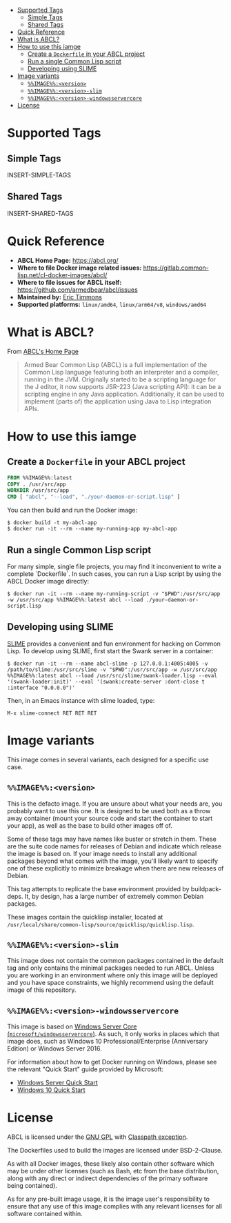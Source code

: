 - [Supported Tags](#org3b744b2)
  - [Simple Tags](#org7e2384a)
  - [Shared Tags](#orgf2a55eb)
- [Quick Reference](#org445ae84)
- [What is ABCL?](#orge513f25)
- [How to use this iamge](#org3557f4f)
  - [Create a `Dockerfile` in your ABCL project](#org49dc377)
  - [Run a single Common Lisp script](#orgf9fa139)
  - [Developing using SLIME](#orga29cc9a)
- [Image variants](#org3be2955)
  - [`%%IMAGE%%:<version>`](#orgcf6a78f)
  - [`%%IMAGE%%:<version>-slim`](#org90b3a21)
  - [`%%IMAGE%%:<version>-windowsservercore`](#org6d31197)
- [License](#orge1ad7f0)



<a id="org3b744b2"></a>

# Supported Tags


<a id="org7e2384a"></a>

## Simple Tags

INSERT-SIMPLE-TAGS


<a id="orgf2a55eb"></a>

## Shared Tags

INSERT-SHARED-TAGS


<a id="org445ae84"></a>

# Quick Reference

-   **ABCL Home Page:** <https://abcl.org/>
-   **Where to file Docker image related issues:** <https://gitlab.common-lisp.net/cl-docker-images/abcl/>
-   **Where to file issues for ABCL itself:** <https://github.com/armedbear/abcl/issues>
-   **Maintained by:** [Eric Timmons](https://github.com/daewok)
-   **Supported platforms:** `linux/amd64`, `linux/arm64/v8`, `windows/amd64`


<a id="orge513f25"></a>

# What is ABCL?

From [ABCL's Home Page](https://abcl.org)

> Armed Bear Common Lisp (ABCL) is a full implementation of the Common Lisp language featuring both an interpreter and a compiler, running in the JVM. Originally started to be a scripting language for the J editor, it now supports JSR-223 (Java scripting API): it can be a scripting engine in any Java application. Additionally, it can be used to implement (parts of) the application using Java to Lisp integration APIs.


<a id="org3557f4f"></a>

# How to use this iamge


<a id="org49dc377"></a>

## Create a `Dockerfile` in your ABCL project

```dockerfile
FROM %%IMAGE%%:latest
COPY . /usr/src/app
WORKDIR /usr/src/app
CMD [ "abcl", "--load", "./your-daemon-or-script.lisp" ]
```

You can then build and run the Docker image:

```console
$ docker build -t my-abcl-app
$ docker run -it --rm --name my-running-app my-abcl-app
```


<a id="orgf9fa139"></a>

## Run a single Common Lisp script

For many simple, single file projects, you may find it inconvenient to write a complete \`Dockerfile\`. In such cases, you can run a Lisp script by using the ABCL Docker image directly:

```console
$ docker run -it --rm --name my-running-script -v "$PWD":/usr/src/app -w /usr/src/app %%IMAGE%%:latest abcl --load ./your-daemon-or-script.lisp
```


<a id="orga29cc9a"></a>

## Developing using SLIME

[SLIME](https://common-lisp.net/project/slime/) provides a convenient and fun environment for hacking on Common Lisp. To develop using SLIME, first start the Swank server in a container:

```console
$ docker run -it --rm --name abcl-slime -p 127.0.0.1:4005:4005 -v /path/to/slime:/usr/src/slime -v "$PWD":/usr/src/app -w /usr/src/app %%IMAGE%%:latest abcl --load /usr/src/slime/swank-loader.lisp --eval '(swank-loader:init)' --eval '(swank:create-server :dont-close t :interface "0.0.0.0")'
```

Then, in an Emacs instance with slime loaded, type:

```emacs
M-x slime-connect RET RET RET
```


<a id="org3be2955"></a>

# Image variants

This image comes in several variants, each designed for a specific use case.


<a id="orgcf6a78f"></a>

## `%%IMAGE%%:<version>`

This is the defacto image. If you are unsure about what your needs are, you probably want to use this one. It is designed to be used both as a throw away container (mount your source code and start the container to start your app), as well as the base to build other images off of.

Some of these tags may have names like buster or stretch in them. These are the suite code names for releases of Debian and indicate which release the image is based on. If your image needs to install any additional packages beyond what comes with the image, you'll likely want to specify one of these explicitly to minimize breakage when there are new releases of Debian.

This tag attempts to replicate the base environment provided by buildpack-deps. It, by design, has a large number of extremely common Debian packages.

These images contain the quicklisp installer, located at `/usr/local/share/common-lisp/source/quicklisp/quicklisp.lisp`.


<a id="org90b3a21"></a>

## `%%IMAGE%%:<version>-slim`

This image does not contain the common packages contained in the default tag and only contains the minimal packages needed to run ABCL. Unless you are working in an environment where only this image will be deployed and you have space constraints, we highly recommend using the default image of this repository.


<a id="org6d31197"></a>

## `%%IMAGE%%:<version>-windowsservercore`

This image is based on [Windows Server Core (`microsoft/windowsservercore`)](https://hub.docker.com/_/microsoft-windows-servercore). As such, it only works in places which that image does, such as Windows 10 Professional/Enterprise (Anniversary Edition) or Windows Server 2016.

For information about how to get Docker running on Windows, please see the relevant "Quick Start" guide provided by Microsoft:

-   [Windows Server Quick Start](https://msdn.microsoft.com/en-us/virtualization/windowscontainers/quick_start/quick_start_windows_server)
-   [Windows 10 Quick Start](https://msdn.microsoft.com/en-us/virtualization/windowscontainers/quick_start/quick_start_windows_10)


<a id="orge1ad7f0"></a>

# License

ABCL is licensed under the [GNU GPL](https://www.gnu.org/copyleft/gpl.html) with [Classpath exception](https://www.gnu.org/software/classpath/license.html).

The Dockerfiles used to build the images are licensed under BSD-2-Clause.

As with all Docker images, these likely also contain other software which may be under other licenses (such as Bash, etc from the base distribution, along with any direct or indirect dependencies of the primary software being contained).

As for any pre-built image usage, it is the image user's responsibility to ensure that any use of this image complies with any relevant licenses for all software contained within.
